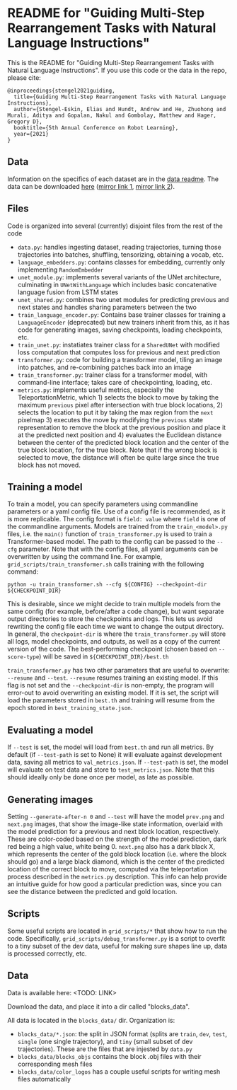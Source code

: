 # README for "Guiding Multi-Step Rearrangement Tasks with Natural Language Instructions" 

This is the README for "Guiding Multi-Step Rearrangement Tasks with Natural Language Instructions". 
If you use this code or the data in the repo, please cite: 

```
@inproceedings{stengel2021guiding,
  title={Guiding Multi-Step Rearrangement Tasks with Natural Language Instructions},
  author={Stengel-Eskin, Elias and Hundt, Andrew and He, Zhuohong and Murali, Aditya and Gopalan, Nakul and Gombolay, Matthew and Hager, Gregory D},
  booktitle={5th Annual Conference on Robot Learning},
  year={2021}
}
```

## Data
Information on the specifics of each dataset are in the [data readme](DATA_README.md). 
The data can be downloaded [here](http://nlp.jhu.edu//robots/data/blocks_data.tar.gz) ([mirror link 1](), [mirror link 2]()). 


## Files
Code is organized into several (currently) disjoint files from the rest of the code

- `data.py`: handles ingesting dataset, reading trajectories, turning those trajectories into batches, shuffling, tensorizing, obtaining a vocab, etc. 
- `language_embedders.py`: contains classes for embedding, currently only implementing `RandomEmbedder` 
- `unet_module.py`: implements several variants of the UNet architecture, culminating in `UNetWithLanguage` which includes basic concatenative language fusion  from LSTM states 
- `unet_shared.py`: combines two unet modules for predicting previous and next states and handles sharing parameters between the two 
- `train_language_encoder.py`: Contains base trainer classes for training a `LanguageEncoder` (deprecated) but new trainers inherit from this, as it has code for generating images, saving checkpoints, loading checkpoints, etc. 
- `train_unet.py`: instatiates trainer class for a `SharedUNet` with modified loss computation that computes loss for previous and next prediction 
- `transformer.py`: code for building a transformer model, tiling an image into patches, and re-combining patches back into an image
- `train_transformer.py`: trainer class for a transformer model, with command-line interface; takes care of checkpointing, loading, etc.
- `metrics.py`: implements useful metrics, especially the TeleportationMetric, which 1) selects the block to move by taking the maximum `previous` pixel after intersection with true block locations, 2) selects the location to put it by taking the max region from the `next` pixelmap 3) executes the move by modifying the `previous` state representation to remove the block at the previous position and place it at the predicted next position and 4) evaluates the Euclidean distance between the center of the predicted block location and the center of the true block location, for the true block. Note that if the wrong block is selected to move, the distance will often be quite large since the true block has not moved. 


## Training a model 
To train a model, you can specify parameters using commandline parameters or a yaml config file. Use of a config file is recommended, as it is more replicable. The config format is `field: value` where `field` is one of the commandline arguments. 
Models are trained from the `train_<model>.py` files, i.e. the `main()` function of `train_transformer.py` is used to train a Transformer-based model. 
The path to the config can be passed to the `--cfg` parameter. Note that with the config files, all yaml arguments can be overwritten by using the command line. For example, `grid_scripts/train_transformer.sh` calls training with the following command: 

```
python -u train_transformer.sh --cfg ${CONFIG} --checkpoint-dir ${CHECKPOINT_DIR}
```

This is desirable, since we might decide to train multiple models from the same config (for example, before/after a code change), but want separate output directories to store the checkpoints and logs. This lets us avoid rewriting the config file each time we want to change the output directory.
In general, the `checkpoint-dir` is where the `train_transformer.py` will store all logs, model checkpoints, and outputs, as well as a copy of the current version of the code. 
The best-performing checkpoint (chosen based on `--score-type`) will be saved in `${CHECKPOINT_DIR}/best.th` 

`train_transformer.py` has two other parameters that are useful to overwrite: `--resume` and `--test`. `--resume` resumes training an existing model. If this flag is not set and the `--checkpoint-dir` is non-empty, the program will error-out to avoid overwriting an existing model. If it is set, the script will load the parameters stored in `best.th` and training will resume from the epoch stored in `best_training_state.json`. 

## Evaluating a model 
If `--test` is set, the model will load from `best.th` and run all metrics. By default (if `--test-path` is set to None) it will evaluate against development data, saving all metrics to `val_metrics.json`.
If `--test-path` is set, the model will evaluate on test data and store to `test_metrics.json`. Note that this should ideally only be done once per model, as late as possible. 

## Generating images
Setting `--generate-after-n 0` and `--test`  will have the model `prev.png` and `next.png` images, that show the image-like state information, overlaid with the model prediction for a previous and next block location, respectively. 
These are color-coded based on the strength of the model prediction, dark red being a high value, white being 0. 
`next.png` also has a dark black X, which represents the center of the gold block location (i.e. where the block should go) and a large black diamond, which is the center of the predicted location of the correct block to move, computed via the teleportation process described in the `metrics.py` description. This info can help provide an intuitive guide for how good a particular prediction was, since you can see the distance between the predicted and gold location. 

## Scripts 
Some useful scripts are located in `grid_scripts/*` that show how to run the code. Specifically, `grid_scripts/debug_transformer.py` is a script to overfit to a tiny subset of the dev data, useful for making sure shapes line up, data is processed correctly, etc. 

## Data
Data is available here: <TODO: LINK>

Download the data, and place it into a dir called "blocks_data".

All data is located in the `blocks_data/` dir. Organization is: 
- `blocks_data/*.json`: the split in JSON format (splits are `train`, `dev`, `test`, `single` (one single trajectory), and `tiny` (small subset of dev trajectories). These are the files that are injested by `data.py`
- `blocks_data/blocks_objs` contains the block .obj files with their corresponding mesh files 
- `blocks_data/color_logos` has a couple useful scripts for writing mesh files automatically 

